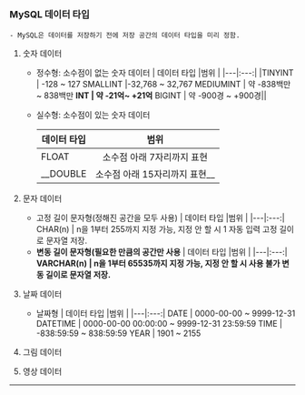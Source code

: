 ### MySQL 데이터 타입
    - MySQL은 데이터를 저장하기 전에 저장 공간의 데이터 타입을 미리 정함.
1. 숫자 데이터
    - 정수형: 소수점이 없는 숫자 데이터
    | 데이터 타입 |범위 |
    |---|:---:|
    |TINYINT | -128 ~ 127
    SMALLINT |-32,768 ~ 32,767
    MEDIUMINT | 약 -838백만 ~ 838백만
    __INT | 약 -21억~ +21억__
    BIGINT | 약 -900경 ~ +900경||
    - 실수형: 소수점이 있는 숫자 데이터
       
       | 데이터 타입 |범위 |
       |---|:---:|
        FLOAT | 소수점 아래 7자리까지 표현
        __DOUBLE | 소수점 아래 15자리까지 표현__
     
2. 문자 데이터
    - 고정 길이 문자형(정해진 공간을 모두 사용)
         | 데이터 타입 |범위 |
       |---|:---:|
        CHAR(n) | n을 1부터 255까지 지정 가능, 지정 안 할 시 1 자동 입력 고정 길이로 문자열 저장.
    - __변동 길이 문자형(필요한 만큼의 공간만 사용__
         | 데이터 타입 |범위 |
       |---|:---:|
       __VARCHAR(n) | n을 1부터 65535까지 지정 가능, 지정 안 할 시 사용 불가 변동 길이로 문자열 저장.__
3. 날짜 데이터
    - 날짜형
         | 데이터 타입 |범위 |
       |---|:---:|
       DATE | 0000-00-00 ~ 9999-12-31
        DATETIME | 0000-00-00 00:00:00 ~ 9999-12-31 23:59:59
       TIME | -838:59:59 ~ 838:59:59
       YEAR | 1901 ~ 2155
4. 그림 데이터
5. 영상 데이터
* * *

